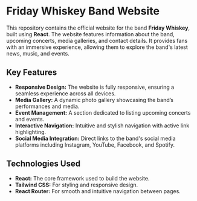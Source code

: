 # Friday Whiskey Band Website

This repository contains the official website for the band **Friday Whiskey**, built using **React**. The website features information about the band, upcoming concerts, media galleries, and contact details. It provides fans with an immersive experience, allowing them to explore the band's latest news, music, and events.

## Key Features

- **Responsive Design:** The website is fully responsive, ensuring a seamless experience across all devices.
- **Media Gallery:** A dynamic photo gallery showcasing the band’s performances and media.
- **Event Management:** A section dedicated to listing upcoming concerts and events.
- **Interactive Navigation:** Intuitive and stylish navigation with active link highlighting.
- **Social Media Integration:** Direct links to the band's social media platforms including Instagram, YouTube, Facebook, and Spotify.

## Technologies Used

- **React:** The core framework used to build the website.
- **Tailwind CSS:** For styling and responsive design.
- **React Router:** For smooth and intuitive navigation between pages.
